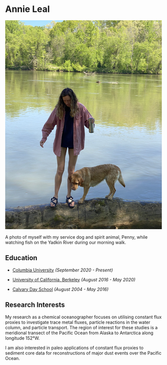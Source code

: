 # Annie Leal

![An image of a woman exploring a river with her dog](Annie_Penny_Yadkin.jpg)

A photo of myself with my service dog and spirit animal, Penny, while watching fish on the Yadkin River during our morning walk.

## Education

- [Columbia University](https://www.columbia.edu) *(September 2020 - Present)*

- [University of California, Berkeley](https://www.berkeley.edu) *(August 2016 - May 2020)*

- [Calvary Day School](https://www.calvaryday.school) *(August 2004 - May 2016)* 

## Research Interests

My research as a chemical oceanographer focuses on utilising constant flux proxies to investigate trace metal fluxes, particle reactions in the water column, and particle transport. The region of interest for these studies is a meridional transect of the Pacific Ocean from Alaska to Antarctica along longitude 152&deg;W.

I am also interested in paleo applications of constant flux proxies to sediment core data for reconstructions of major dust events over the Pacific Ocean.